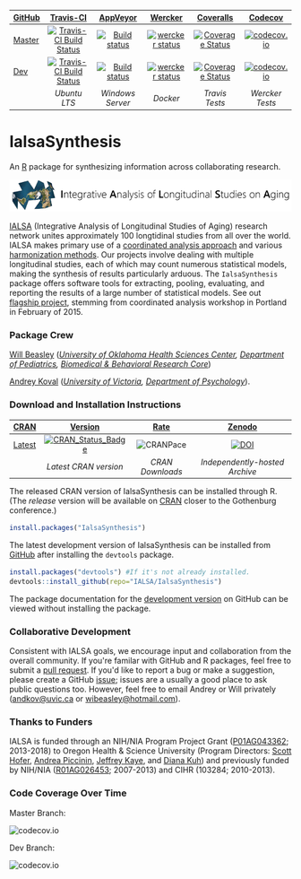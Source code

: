 <!-- rmarkdown v1 -->

| [GitHub](https://github.com/IALSA/IalsaSynthesis) | [Travis-CI](https://travis-ci.org/IALSA/IalsaSynthesis/builds) | [AppVeyor](https://ci.appveyor.com/project/wibeasley/ialsasynthesis/history) | [Wercker](https://app.wercker.com/project/bykey/8010c64ba8d5d36495614496c9dff4a8) | [Coveralls](https://coveralls.io/r/IALSA/IalsaSynthesis) | [Codecov](https://codecov.io/github/IALSA/IalsaSynthesis) |
| :----- | :---------------------------: | :------------: | :-------: | :-------: | :-------: |
| [Master](https://github.com/IALSA/IalsaSynthesis/tree/master) |  [![Travis-CI Build Status](https://travis-ci.org/IALSA/IalsaSynthesis.png?branch=master)](https://travis-ci.org/IALSA/IalsaSynthesis) | [![Build status](https://ci.appveyor.com/api/projects/status/8u5m65k0rr2veahx/branch/master?svg=true)](https://ci.appveyor.com/project/wibeasley/ialsasynthesis/branch/master) | [![wercker status](https://app.wercker.com/status/8010c64ba8d5d36495614496c9dff4a8/s/master "wercker status")](https://app.wercker.com/project/bykey/8010c64ba8d5d36495614496c9dff4a8) | [![Coverage Status](https://coveralls.io/repos/IALSA/IalsaSynthesis/badge.svg?branch=master)](https://coveralls.io/r/IALSA/IalsaSynthesis?branch=master) | [![codecov.io](http://codecov.io/github/IALSA/IalsaSynthesis/coverage.svg?branch=master)](http://codecov.io/github/IALSA/IalsaSynthesis?branch=master) |
| [Dev](https://github.com/IALSA/IalsaSynthesis/tree/dev) | [![Travis-CI Build Status](https://travis-ci.org/IALSA/IalsaSynthesis.png?branch=dev)](https://travis-ci.org/IALSA/IalsaSynthesis) | [![Build status](https://ci.appveyor.com/api/projects/status/8u5m65k0rr2veahx/branch/dev?svg=true)](https://ci.appveyor.com/project/wibeasley/ialsasynthesis/branch/dev) | [![wercker status](https://app.wercker.com/status/8010c64ba8d5d36495614496c9dff4a8/s/dev "wercker status")](https://app.wercker.com/project/bykey/8010c64ba8d5d36495614496c9dff4a8) | [![Coverage Status](https://coveralls.io/repos/IALSA/IalsaSynthesis/badge.svg?branch=dev)](https://coveralls.io/r/IALSA/IalsaSynthesis?branch=dev) | [![codecov.io](http://codecov.io/github/IALSA/IalsaSynthesis/coverage.svg?branch=dev)](http://codecov.io/github/IALSA/IalsaSynthesis?branch=dev) |
| | *Ubuntu LTS* | *Windows Server* | *Docker* | *Travis Tests* | *Wercker Tests* |


IalsaSynthesis
====================

An [R](http://www.r-project.org/) package for synthesizing information across collaborating research.

[![logo](man/figures/ialsa-wide.png)](https://www.maelstrom-research.org/mica/network/ialsa#/)

[IALSA](https://www.nia.nih.gov/research/resource/integrative-analysis-longitudinal-studies-aging-ialsa) (Integrative Analysis of Longitudinal Studies of Aging) research network unites approximately 100 longtidinal studies from all over the world.  IALSA makes primary use of a [coordinated analysis approach](http://www.ncbi.nlm.nih.gov/pmc/articles/PMC2773828/) and various [harmonization methods](https://www.maelstrom-research.org/repository/methods_library). Our projects involve dealing with multiple longitudinal studies, each of which may count numerous statistical models, making the synthesis of results particularly arduous. The `IalsaSynthesis` package offers software tools for extracting, pooling, evaluating, and reporting the results of a large number of statistical models. See out [flagship project](https://github.com/IALSA/IALSA-2015-Portland), stemming from coordinated analysis workshop in Portland in February of 2015.

### Package Crew

[Will Beasley](https://www.researchgate.net/profile/William_Beasley2) (*[University of Oklahoma Health Sciences Center](http://ouhsc.edu/), [Department of Pediatrics](http://www.oumedicine.com/pediatrics), [Biomedical & Behavioral Research Core](http://ouhsc.edu/BBMC/)*)

[Andrey Koval](https://www.researchgate.net/profile/Andrey_Koval) (*[University of Victoria](http://www.uvic.ca/), [Department of Psychology](http://www.uvic.ca/socialsciences/psychology/)*).


### Download and Installation Instructions

| [CRAN](http://cran.rstudio.com/) | [Version](https://cran.r-project.org/package=IalsaSynthesis) | [Rate](http://cranlogs.r-pkg.org/) | [Zenodo](https://zenodo.org/search?ln=en&p=ialsasynthesis) |
|  :---- | :----: | :----: | :----: |
| [Latest](https://cran.r-project.org/package=IalsaSynthesis) | [![CRAN_Status_Badge](http://www.r-pkg.org/badges/version/IalsaSynthesis)](https://cran.r-project.org/package=IalsaSynthesis) | ![CRANPace](http://cranlogs.r-pkg.org/badges/IalsaSynthesis) |  [![DOI](https://zenodo.org/badge/34798650.svg)](https://zenodo.org/badge/latestdoi/34798650) |
|   | *Latest CRAN version* | *CRAN Downloads* | *Independently-hosted Archive* |

The released CRAN version of IalsaSynthesis can be installed through R. (The *release* version will be available on [CRAN](http://cran.rstudio.com/) closer to the Gothenburg conference.)

```R
install.packages("IalsaSynthesis")
```

The latest development version of IalsaSynthesis can be installed from [GitHub](https://github.com/IALSA/IalsaSynthesis) after installing the `devtools` package.

```R
install.packages("devtools") #If it's not already installed.
devtools::install_github(repo="IALSA/IalsaSynthesis")
```

The package documentation for the [development version](documentation-peek.pdf) on GitHub can be viewed without installing the package.

### Collaborative Development
Consistent with IALSA goals, we encourage input and collaboration from the overall community.  If you're familar with GitHub and R packages, feel free to submit a [pull request](https://github.com/IALSA/IalsaSynthesis/pulls).  If you'd like to report a bug or make a suggestion, please create a GitHub [issue](https://github.com/IALSA/IalsaSynthesis/issues); issues are a usually a good place to ask public questions too.  However, feel free to email Andrey or Will privately (<andkov@uvic.ca> or <wibeasley@hotmail.com>).

### Thanks to Funders
IALSA is funded through an NIH/NIA Program Project Grant ([P01AG043362](http://projectreporter.nih.gov/project_info_description.cfm?aid=8414933&icde=18870651&ddparam=&ddvalue=&ddsub=&cr=3&csb=default&cs=ASC); 2013-2018) to Oregon Health & Science University (Program Directors: [Scott Hofer](https://www.maelstrom-research.org/mica/network/ialsa#/users/hofer), [Andrea Piccinin](https://www.maelstrom-research.org/mica/network/ialsa#/users/piccinin), [Jeffrey Kaye](https://www.maelstrom-research.org/mica/network/ialsa#/users/kaye), and [Diana Kuh](https://www.maelstrom-research.org/mica/network/ialsa#/users/kuh)) and previously funded by NIH/NIA ([R01AG026453](http://projectreporter.nih.gov/project_info_description.cfm?aid=7210005&icde=19139556&ddparam=&ddvalue=&ddsub=&cr=5&csb=default&cs=ASC); 2007-2013) and CIHR (103284; 2010-2013).

### Code Coverage Over Time

Master Branch:

![codecov.io](http://codecov.io/github/IALSA/IalsaSynthesis/branch.svg?branch=master)

Dev Branch:

![codecov.io](http://codecov.io/github/IALSA/IalsaSynthesis/branch.svg?branch=dev)
